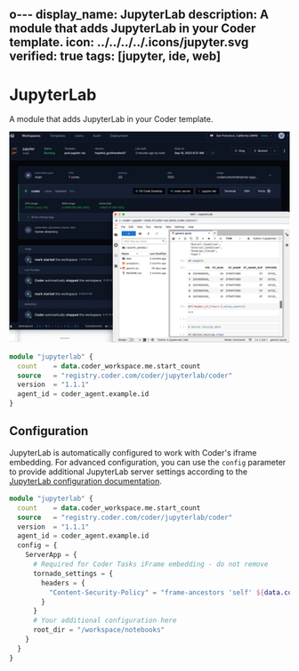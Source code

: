 o---
display_name: JupyterLab
description: A module that adds JupyterLab in your Coder template.
icon: ../../../../.icons/jupyter.svg
verified: true
tags: [jupyter, ide, web]
---

# JupyterLab

A module that adds JupyterLab in your Coder template.

![JupyterLab](../../.images/jupyterlab.png)

```tf
module "jupyterlab" {
  count    = data.coder_workspace.me.start_count
  source   = "registry.coder.com/coder/jupyterlab/coder"
  version  = "1.1.1"
  agent_id = coder_agent.example.id
}
```

## Configuration

JupyterLab is automatically configured to work with Coder's iframe embedding. For advanced configuration, you can use the `config` parameter to provide additional JupyterLab server settings according to the [JupyterLab configuration documentation](https://jupyter-server.readthedocs.io/en/latest/users/configuration.html).

```tf
module "jupyterlab" {
  count    = data.coder_workspace.me.start_count
  source   = "registry.coder.com/coder/jupyterlab/coder"
  version  = "1.1.1"
  agent_id = coder_agent.example.id
  config = {
    ServerApp = {
      # Required for Coder Tasks iFrame embedding - do not remove
      tornado_settings = {
        headers = {
          "Content-Security-Policy" = "frame-ancestors 'self' ${data.coder_workspace.me.access_url}"
        }
      }
      # Your additional configuration here
      root_dir = "/workspace/notebooks"
    }
  }
}
```

